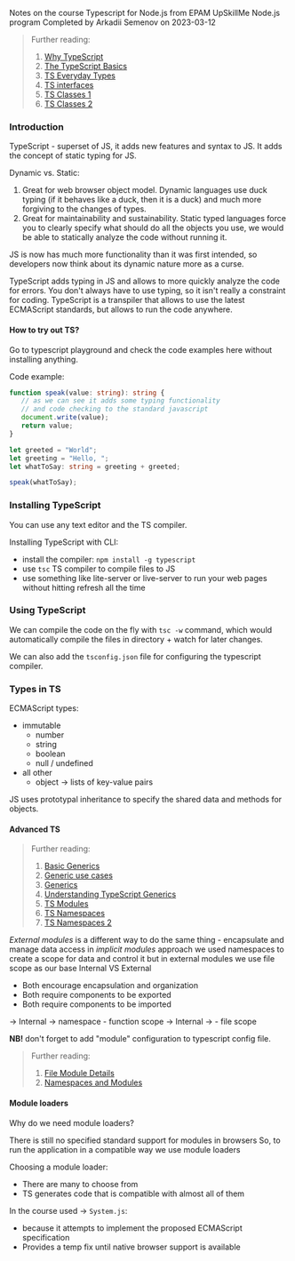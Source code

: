 Notes on the course Typescript for Node.js from EPAM UpSkillMe Node.js program
Completed by Arkadii Semenov on 2023-03-12

> Further reading:
>
> 1. [Why TypeScript](https://basarat.gitbook.io/typescript/getting-started/why-typescript)
> 2. [The TypeScript Basics](https://www.typescriptlang.org/docs/handbook/2/basic-types.html)
> 3. [TS Everyday Types](https://www.typescriptlang.org/docs/handbook/2/everyday-types.html)
> 4. [TS interfaces](https://basarat.gitbook.io/typescript/type-system/interfaces)
> 5. [TS Classes 1](https://basarat.gitbook.io/typescript/future-javascript/classes)
> 6. [TS Classes 2](https://www.typescriptlang.org/docs/handbook/2/classes.html)

### Introduction

TypeScript - superset of JS, it adds new features and syntax to JS.
It adds the concept of static typing for JS.

Dynamic vs. Static:

1. Great for web browser object model. Dynamic languages use duck typing (if it behaves like a duck, then it is a duck) and much more forgiving to the changes of types.
2. Great for maintainability and sustainability. Static typed languages force you to clearly specify what should do all the objects you use, we would be able to statically analyze the code without running it.

JS is now has much more functionality than it was first intended, so developers now think about its dynamic nature more as a curse.

TypeScript adds typing in JS and allows to more quickly analyze the code for errors. You don't always have to use typing, so it isn't really a constraint for coding. TypeScript is a transpiler that allows to use the latest ECMAScript standards, but allows to run the code anywhere.

#### How to try out TS?

Go to typescript playground and check the code examples here without installing anything.

Code example:

```typescript
function speak(value: string): string {
   // as we can see it adds some typing functionality
   // and code checking to the standard javascript
   document.write(value);
   return value;
}

let greeted = "World";
let greeting = "Hello, ";
let whatToSay: string = greeting + greeted;

speak(whatToSay);
```

### Installing TypeScript

You can use any text editor and the TS compiler.

Installing TypeScript with CLI:

-  install the compiler: `npm install -g typescript`
-  use `tsc` TS compiler to compile files to JS
-  use something like lite-server or live-server to run your web pages without hitting refresh all the time

### Using TypeScript

We can compile the code on the fly with `tsc -w` command, which would automatically compile the files in directory + watch for later changes.

We can also add the `tsconfig.json` file for configuring the typescript compiler.

### Types in TS

ECMAScript types:

-  immutable
   -  number
   -  string
   -  boolean
   -  null / undefined
-  all other
   -  object -> lists of key-value pairs

JS uses prototypal inheritance to specify the shared data and methods for objects.

#### Advanced TS

> Further reading:
>
> 1. [Basic Generics](https://www.typescriptlang.org/docs/handbook/2/generics.html)
> 2. [Generic use cases](https://rossbulat.medium.com/typescript-generics-explained-15c6493b510f)
> 3. [Generics](https://basarat.gitbook.io/typescript/type-system/generics)
> 4. [Understanding TypeScript Generics](https://www.smashingmagazine.com/2020/10/understanding-typescript-generics/)
> 5. [TS Modules](https://basarat.gitbook.io/typescript/project/modules)
> 6. [TS Namespaces](https://basarat.gitbook.io/typescript/project/namespaces)
> 7. [TS Namespaces 2](https://www.typescriptlang.org/docs/handbook/namespaces.html)

_External modules_ is a different way to do the same thing - encapsulate and manage data access
in _implicit modules_ approach we used namespaces to create a scope for data and control it
but in external modules we use file scope as our base
Internal VS External

-  Both encourage encapsulation and organization
-  Both require components to be exported
-  Both require components to be imported

-> Internal -> namespace - function scope
-> Internal -> - file scope

**NB!** don't forget to add "module" configuration to typescript config file.

> Further reading:
>
> 1. [File Module Details](https://basarat.gitbook.io/typescript/project/modules/external-modules)
> 2. [Namespaces and Modules](https://www.typescriptlang.org/docs/handbook/namespaces-and-modules.html)

#### Module loaders

Why do we need module loaders?

There is still no specified standard support for modules in browsers
So, to run the application in a compatible way we use module loaders

Choosing a module loader:

-  There are many to choose from
-  TS generates code that is compatible with almost all of them

In the course used -> `System.js`:

-  because it attempts to implement the proposed ECMAScript specification
-  Provides a temp fix until native browser support is available
